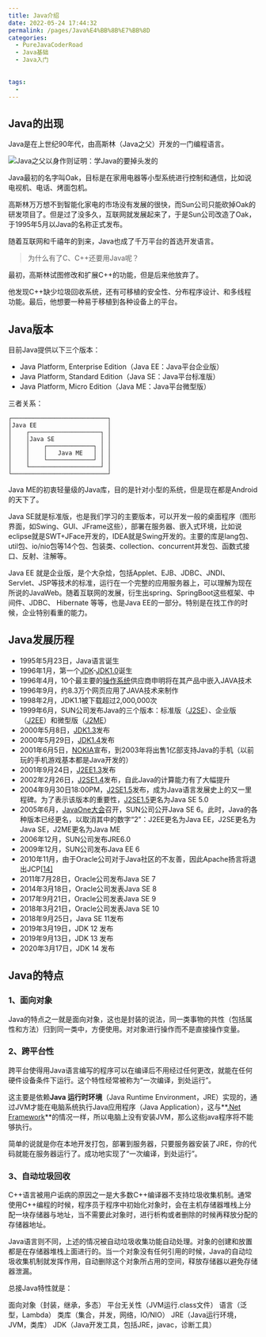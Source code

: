 ```yaml
---
title: Java介绍
date: 2022-05-24 17:44:32
permalink: /pages/Java%E4%BB%8B%E7%BB%8D
categories:
  - PureJavaCoderRoad
  - Java基础
  - Java入门
      
      
tags:
  - 
---
```

## Java的出现

Java是在上世纪90年代，由高斯林（Java之父）开发的一门编程语言。

![Java之父以身作则证明：学Java的要掉头发的](https://blog-1253198264.cos.ap-guangzhou.myqcloud.com/image-20210104105506719.png)

Java最初的名字叫Oak，目标是在家用电器等小型系统进行控制和通信，比如说电视机、电话、烤面包机。

高斯林万万想不到智能化家电的市场没有发展的很快，而Sun公司只能砍掉Oak的研发项目了。但是过了没多久，互联网就发展起来了，于是Sun公司改造了Oak，于1995年5月以Java的名称正式发布。

随着互联网和千禧年的到来，Java也成了千万平台的首选开发语言。

> 为什么有了C、C++还要用Java呢？

最初，高斯林试图修改和扩展C++的功能，但是后来他放弃了。

他发现C++缺少垃圾回收系统，还有可移植的安全性、分布程序设计、和多线程功能。最后，他想要一种易于移植到各种设备上的平台。



## Java版本

目前Java提供以下三个版本：

- Java Platform, Enterprise Edition（Java EE：Java平台企业版）
- Java Platform, Standard Edition（Java SE：Java平台标准版）
- Java Platform, Micro Edition（Java ME：Java平台微型版）

三者关系：

```ascii
┌───────────────────────────┐
│Java EE                    │
│    ┌────────────────────┐ │
│    │Java SE             │ │
│    │    ┌─────────────┐ │ │
│    │    │   Java ME   │ │ │
│    │    └─────────────┘ │ │
│    └────────────────────┘ │
└───────────────────────────┘
```



Java ME的初衷轻量级的Java库，目的是针对小型的系统，但是现在都是Android的天下了。

Java SE就是标准版，也是我们学习的主要版本，可以开发一般的桌面程序（图形界面，如Swing、GUI、JFrame这些），部署在服务器、嵌入式环境，比如说eclipse就是SWT+JFace开发的，IDEA就是Swing开发的。主要的库是lang包、util包、io/nio包等14个包、包装类、collection、concurrent并发包、函数式接口、反射、注解等。

Java EE 就是企业版，是个大杂烩，包括Applet、EJB、JDBC、JNDI、Servlet、JSP等技术的标准，运行在一个完整的应用服务器上，可以理解为现在所说的JavaWeb。随着互联网的发展，衍生出spring、SpringBoot这些框架、中间件、JDBC、 Hibernate 等等，也是Java EE的一部分。特别是在找工作的时候，企业特别看重的能力。



## Java发展历程

- 1995年5月23日，Java语言诞生
- 1996年1月，第一个[JDK](https://bk.tw.lvfukeji.com/baike-JDK)-[JDK1.0](https://bk.tw.lvfukeji.com/w/index.php?title=JDK1.0&action=edit&redlink=1)诞生
- 1996年4月，10个最主要的[操作系统](https://bk.tw.lvfukeji.com/baike-操作系统)供应商申明将在其产品中嵌入JAVA技术
- 1996年9月，约8.3万个网页应用了JAVA技术来制作
- 1998年2月，JDK1.1被下载超过2,000,000次
- 1999年6月，SUN公司发布Java的三个版本：标准版（[J2SE](https://bk.tw.lvfukeji.com/baike-J2SE)）、企业版（[J2EE](https://bk.tw.lvfukeji.com/baike-J2EE)）和微型版（[J2ME](https://bk.tw.lvfukeji.com/baike-J2ME)）
- 2000年5月8日，[JDK1.3](https://bk.tw.lvfukeji.com/w/index.php?title=JDK1.3&action=edit&redlink=1)发布
- 2000年5月29日，[JDK1.4](https://bk.tw.lvfukeji.com/w/index.php?title=JDK1.4&action=edit&redlink=1)发布
- 2001年6月5日，[NOKIA](https://bk.tw.lvfukeji.com/baike-诺基亚)宣布，到2003年将出售1亿部支持Java的手机（以前玩的手机游戏基本都是Java开发的）
- 2001年9月24日，[J2EE1.3](https://bk.tw.lvfukeji.com/w/index.php?title=J2EE1.3&action=edit&redlink=1)发布
- 2002年2月26日，[J2SE1.4](https://bk.tw.lvfukeji.com/w/index.php?title=J2SE1.4&action=edit&redlink=1)发布，自此Java的计算能力有了大幅提升
- 2004年9月30日18:00PM，[J2SE1.5](https://bk.tw.lvfukeji.com/baike-J2SE1.5)发布，成为Java语言发展史上的又一里程碑。为了表示该版本的重要性，[J2SE1.5](https://bk.tw.lvfukeji.com/baike-J2SE1.5)更名为Java SE 5.0
- 2005年6月，[JavaOne大会](https://bk.tw.lvfukeji.com/baike-JavaOne大会)召开，SUN公司公开Java SE 6。此时，Java的各种版本已经更名，以取消其中的数字“2”：J2EE更名为Java EE，J2SE更名为Java SE，J2ME更名为Java ME
- 2006年12月，SUN公司发布JRE6.0
- 2009年12月，SUN公司发布Java EE 6
- 2010年11月，由于Oracle公司对于Java社区的不友善，因此Apache扬言将退出JCP[[14\]](https://bk.tw.lvfukeji.com/wiki/Java#cite_note-18)
- 2011年7月28日，Oracle公司发布Java SE 7
- 2014年3月18日，Oracle公司发表Java SE 8
- 2017年9月21日，Oracle公司发表Java SE 9
- 2018年3月21日，Oracle公司发表Java SE 10
- 2018年9月25日，Java SE 11发布
- 2019年3月19日，JDK 12 发布
- 2019年9月13日，JDK 13 发布
- 2020年3月17日，JDK 14 发布



## Java的特点



### 1、面向对象

Java的特点之一就是面向对象，这也是封装的说法，同一类事物的共性（包括属性和方法）归到同一类中，方便使用。对对象进行操作而不是直接操作变量。



### 2、跨平台性

跨平台使得用Java语言编写的程序可以在编译后不用经过任何更改，就能在任何硬件设备条件下运行。这个特性经常被称为“一次编译，到处运行”。

这主要是依赖**Java 运行时环境**（Java Runtime Environment，JRE）实现的，通过JVM才能在电脑系统执行Java应用程序（Java Application），这与**[.Net Framework](https://bk.tw.lvfukeji.com/baike-.Net_Framework)**的情况一样，所以电脑上没有安装JVM，那么这些java程序将不能够执行。

简单的说就是你在本地开发打包，部署到服务器，只要服务器安装了JRE，你的代码就能在服务器运行了。成功地实现了“一次编译，到处运行”。



### 3、自动垃圾回收

C++语言被用户诟病的原因之一是大多数C++编译器不支持垃圾收集机制。通常使用C++编程的时候，程序员于程序中初始化对象时，会在主机存储器堆栈上分配一块存储器与地址，当不需要此对象时，进行析构或者删除的时候再释放分配的存储器地址。

Java语言则不同，上述的情况被自动垃圾收集功能自动处理。对象的创建和放置都是在存储器堆栈上面进行的。当一个对象没有任何引用的时候，Java的自动垃圾收集机制就发挥作用，自动删除这个对象所占用的空间，释放存储器以避免存储器泄漏。



总接Java特性就是：

面向对象（封装，继承，多态）
平台无关性（JVM运行.class文件）
语言（泛型，Lambda）
类库（集合，并发，网络，IO/NIO）
JRE（Java运行环境，JVM，类库）
JDK（Java开发工具，包括JRE，javac，诊断工具）